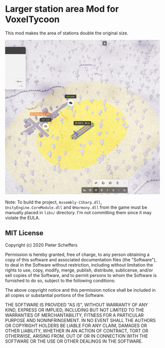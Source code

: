 # Larger station area Mod for VoxelTycoon

This mod makes the area of stations double the original size.

![preview](preview.png)

Note: To build the project, `Assembly-CSharp.dll`, `UnityEngine.CoreModule.dll` and `0Harmony.dll` from the game must be manually placed in `libs/` directory. I'm not committing them since it may violate the EULA.

## MIT License

Copyright (c) 2020 Pieter Scheffers

Permission is hereby granted, free of charge, to any person obtaining a copy
of this software and associated documentation files (the "Software"), to deal
in the Software without restriction, including without limitation the rights
to use, copy, modify, merge, publish, distribute, sublicense, and/or sell
copies of the Software, and to permit persons to whom the Software is
furnished to do so, subject to the following conditions:

The above copyright notice and this permission notice shall be included in all
copies or substantial portions of the Software.

THE SOFTWARE IS PROVIDED "AS IS", WITHOUT WARRANTY OF ANY KIND, EXPRESS OR
IMPLIED, INCLUDING BUT NOT LIMITED TO THE WARRANTIES OF MERCHANTABILITY,
FITNESS FOR A PARTICULAR PURPOSE AND NONINFRINGEMENT. IN NO EVENT SHALL THE
AUTHORS OR COPYRIGHT HOLDERS BE LIABLE FOR ANY CLAIM, DAMAGES OR OTHER
LIABILITY, WHETHER IN AN ACTION OF CONTRACT, TORT OR OTHERWISE, ARISING FROM,
OUT OF OR IN CONNECTION WITH THE SOFTWARE OR THE USE OR OTHER DEALINGS IN THE
SOFTWARE.
